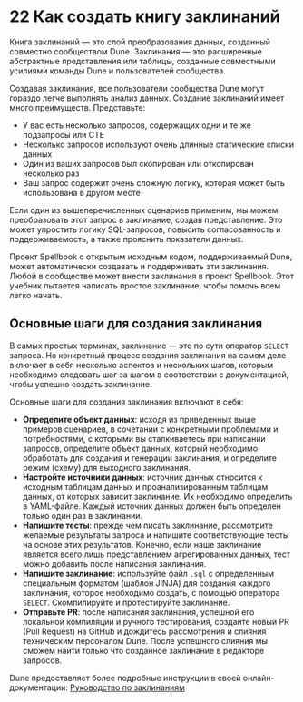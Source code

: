 # 22 Как создать книгу заклинаний

Книга заклинаний — это слой преобразования данных, созданный совместно сообществом Dune. Заклинания — это расширенные абстрактные представления или таблицы, созданные совместными усилиями команды Dune и пользователей сообщества.

Создавая заклинания, все пользователи сообщества Dune могут гораздо легче выполнять анализ данных. Создание заклинаний имеет много преимуществ. Представьте:

- У вас есть несколько запросов, содержащих одни и те же подзапросы или CTE
- Несколько запросов используют очень длинные статические списки данных
- Один из ваших запросов был скопирован или откопирован несколько раз
- Ваш запрос содержит очень сложную логику, которая может быть использована в другом месте

Если один из вышеперечисленных сценариев применим, мы можем преобразовать этот запрос в заклинание, создав представление. Это может упростить логику SQL-запросов, повысить согласованность и поддерживаемость, а также прояснить показатели данных.

Проект Spellbook с открытым исходным кодом, поддерживаемый Dune, может автоматически создавать и поддерживать эти заклинания. Любой в сообществе может внести заклинания в проект Spellbook. Этот учебник пытается написать простое заклинание, чтобы помочь всем легко начать.

## Основные шаги для создания заклинания

В самых простых терминах, заклинание — это по сути оператор `SELECT` запроса. Но конкретный процесс создания заклинания на самом деле включает в себя несколько аспектов и нескольких шагов, которым необходимо следовать шаг за шагом в соответствии с документацией, чтобы успешно создать заклинание.

Основные шаги для создания заклинания включают в себя:

- **Определите объект данных**: исходя из приведенных выше примеров сценариев, в сочетании с конкретными проблемами и потребностями, с которыми вы сталкиваетесь при написании запросов, определите объект данных, который необходимо обработать для создания и генерации заклинания, и определите режим (схему) для выходного заклинания.
- **Настройте источники данных**: источник данных относится к исходным таблицам данных и проанализированным таблицам данных, от которых зависит заклинание. Их необходимо определить в YAML-файле. Каждый источник данных должен быть определен только один раз в заклинании.
- **Напишите тесты**: прежде чем писать заклинание, рассмотрите желаемые результаты запроса и напишите соответствующие тесты на основе этих результатов. Конечно, если наше заклинание является всего лишь представлением агрегированных данных, тест можно добавить после написания заклинания.
- **Напишите заклинание**: используйте файл `.sql` с определенным специальным форматом (шаблон JINJA) для создания каждого заклинания, которое необходимо создать, с помощью оператора `SELECT`. Скомпилируйте и протестируйте заклинание.
- **Отправьте PR**: после написания заклинания, успешной его локальной компиляции и ручного тестирования, создайте новый PR (Pull Request) на GitHub и дождитесь рассмотрения и слияния техническим персоналом Dune. После успешного слияния мы сможем найти только что созданное заклинание в редакторе запросов.

Dune предоставляет более подробные инструкции в своей онлайн-документации: [Руководство по заклинаниям](https://dune.com/docs/zh/spellbook/getting-started/)
